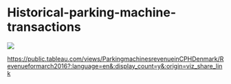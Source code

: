 # Historical-parking-machine-transactions

<div class='tableauPlaceholder' id='viz1604438990105' style='position: relative'><noscript><a href='#'><img alt=' ' src='https:&#47;&#47;public.tableau.com&#47;static&#47;images&#47;Pa&#47;ParkingmachinesrevenueinCPHDenmark&#47;Revenueformarch2016&#47;1_rss.png' style='border: none' /></a></noscript><object class='tableauViz'  style='display:none;'><param name='host_url' value='https%3A%2F%2Fpublic.tableau.com%2F' /> <param name='embed_code_version' value='3' /> <param name='site_root' value='' /><param name='name' value='ParkingmachinesrevenueinCPHDenmark&#47;Revenueformarch2016' /><param name='tabs' value='no' /><param name='toolbar' value='yes' /><param name='static_image' value='https:&#47;&#47;public.tableau.com&#47;static&#47;images&#47;Pa&#47;ParkingmachinesrevenueinCPHDenmark&#47;Revenueformarch2016&#47;1.png' /> <param name='animate_transition' value='yes' /><param name='display_static_image' value='yes' /><param name='display_spinner' value='yes' /><param name='display_overlay' value='yes' /><param name='display_count' value='yes' /><param name='language' value='en' /></object></div>                


https://public.tableau.com/views/ParkingmachinesrevenueinCPHDenmark/Revenueformarch2016?:language=en&:display_count=y&:origin=viz_share_link
